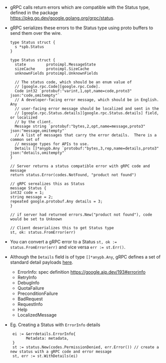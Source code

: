 - gRPC calls return errors which are compatible with the Status type, defined in the package https://pkg.go.dev/google.golang.org/grpc/status.
- gRPC serializes these errors to the Status type using proto buffers to send them over the wire.
  ```
  type Status struct {
	s *spb.Status
  }
  ```
  
  ```
  type Status struct {
  	state         protoimpl.MessageState
  	sizeCache     protoimpl.SizeCache
  	unknownFields protoimpl.UnknownFields
  
  	// The status code, which should be an enum value of
  	// [google.rpc.Code][google.rpc.Code].
  	Code int32 `protobuf:"varint,1,opt,name=code,proto3" json:"code,omitempty"`
  	// A developer-facing error message, which should be in English. Any
  	// user-facing error message should be localized and sent in the
  	// [google.rpc.Status.details][google.rpc.Status.details] field, or localized
  	// by the client.
  	Message string `protobuf:"bytes,2,opt,name=message,proto3" json:"message,omitempty"`
  	// A list of messages that carry the error details.  There is a common set of
  	// message types for APIs to use.
  	Details []*anypb.Any `protobuf:"bytes,3,rep,name=details,proto3" json:"details,omitempty"`
  }
  ```
  
  ```
  // Server returns a status compatible error with gRPC code and message
  return status.Error(codes.NotFound, "product not found")
  ```
  ```
  // gRPC serealizes this as Status
  message Status {
  int32 code = 1;
  string message = 2;
  repeated google.protobuf.Any details = 3;
  }

  // if server had returned errors.New("product not found"), code would be set to Unknown
  ```
  
  ```
  // Client deserializes this to get Status type
  st, ok: status.FromError(err)
  ```
  
- You can convert a gRPC error to a Status `st, ok := status.FromError(err)` and vice versa `err := st.Err()`.
- Although the `Details` field is of type `[]*anypb.Any`, gRPC defines a set of standard detail payloads [here](https://github.com/googleapis/googleapis/blob/master/google/rpc/error_details.proto).
  - ErrorInfo: spec definition https://google.aip.dev/193#errorinfo
  - RetryInfo
  - DebugInfo
  - QuotaFailure
  - PreconditionFailure
  - BadRequest
  - RequestInfo
  - Help
  - LocalizedMessage
 - Eg. Creating a Status with `ErrorInfo` details
   ```
    ei := &errdetails.ErrorInfo{
		  Metadata: metadata,
    }
    st := status.New(codes.PermissionDenied, err.Error()) // create a new status with a gRPC code and error message
    st, err := st.WithDetails(ei)
   ```
  

